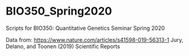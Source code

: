 # BIO350_Spring2020
Scripts for BIO350: Quantitative Genetics Seminar Spring 2020

Data from:
https://www.nature.com/articles/s41598-019-56313-1
Jury, Delano, and Toonen (2019) Scientific Reports
